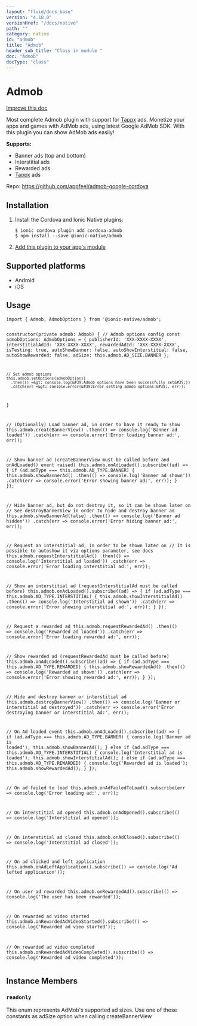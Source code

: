 ```yaml
---
layout: "fluid/docs_base"
version: "4.18.0"
versionHref: "/docs/native"
path: ""
category: native
id: "admob"
title: "Admob"
header_sub_title: "Class in module "
doc: "Admob"
docType: "class"
---
```


<h1 class="api-title">Admob</h1>

<a class="improve-v2-docs" href="http://github.com/ionic-team/ionic-native/edit/master/src/@ionic-native/plugins/admob/index.ts#L79">
  Improve this doc
</a>







<p>Most complete Admob plugin with support for <a href="http://www.tappx.com/?h=dec334d63287772de859bdb4e977fce6">Tappx</a> ads.
Monetize your apps and games with AdMob ads, using latest Google AdMob SDK. With this plugin you can show AdMob ads easily!</p>
<p><strong>Supports:</strong></p>
<ul>
<li>Banner ads (top and bottom)</li>
<li>Interstitial ads</li>
<li>Rewarded ads</li>
<li><a href="http://www.tappx.com/?h=dec334d63287772de859bdb4e977fce6">Tappx</a> ads</li>
</ul>


<p>Repo:
  <a href="https://github.com/appfeel/admob-google-cordova">
    https://github.com/appfeel/admob-google-cordova
  </a>
</p>


<h2><a class="anchor" name="installation" href="#installation"></a>Installation</h2>
<ol class="installation">
  <li>Install the Cordova and Ionic Native plugins:<br>
    <pre><code class="nohighlight">$ ionic cordova plugin add cordova-admob
$ npm install --save @ionic-native/admob
</code></pre>
  </li>
  <li><a href="https://ionicframework.com/docs/native/#Add_Plugins_to_Your_App_Module">Add this plugin to your app's module</a></li>
</ol>



<h2><a class="anchor" name="platforms" href="#platforms"></a>Supported platforms</h2>
<ul>
  <li>Android</li><li>iOS</li>
</ul>






<h2><a class="anchor" name="usage" href="#usage"></a>Usage</h2>
<pre><code class="lang-typescript">import { Admob, AdmobOptions } from &#39;@ionic-native/admob&#39;;


constructor(private admob: Admob) {
    // Admob options config
    const admobOptions: AdmobOptions = {
      publisherId: &#39;XXX-XXXX-XXXX&#39;,
      interstitialAdId: &#39;XXX-XXXX-XXXX&#39;,
      rewardedAdId: &#39;XXX-XXXX-XXXX&#39;,
      isTesting: true,
      autoShowBanner: false,
      autoShowInterstitial: false,
      autoShowRewarded: false,
      adSize: this.admob.AD_SIZE.BANNER
    };

    // Set admob options
    this.admob.setOptions(admobOptions)
      .then(() =&gt; console.log(&#39;Admob options have been successfully set&#39;))
      .catch(err =&gt; console.error(&#39;Error setting admob options:&#39;, err));
}



// (Optionally) Load banner ad, in order to have it ready to show
this.admob.createBannerView()
  .then(() =&gt; console.log(&#39;Banner ad loaded&#39;))
  .catch(err =&gt; console.error(&#39;Error loading banner ad:&#39;, err));


// Show banner ad (createBannerView must be called before and onAdLoaded() event raised)
this.admob.onAdLoaded().subscribe((ad) =&gt; {
  if (ad.adType === this.admob.AD_TYPE.BANNER) {
    this.admob.showBannerAd()
      .then(() =&gt; console.log(&#39;Banner ad shown&#39;))
      .catch(err =&gt; console.error(&#39;Error showing banner ad:&#39;, err));
  }
});


// Hide banner ad, but do not destroy it, so it can be shown later on
// See destroyBannerView in order to hide and destroy banner ad
this.admob.showBannerAd(false)
  .then(() =&gt; console.log(&#39;Banner ad hidden&#39;))
  .catch(err =&gt; console.error(&#39;Error hiding banner ad:&#39;, err));



// Request an interstitial ad, in order to be shown later on
// It is possible to autoshow it via options parameter, see docs
this.admob.requestInterstitialAd()
  .then(() =&gt; console.log(&#39;Interstitial ad loaded&#39;))
  .catch(err =&gt; console.error(&#39;Error loading interstitial ad:&#39;, err));


// Show an interstitial ad (requestInterstitialAd must be called before)
this.admob.onAdLoaded().subscribe((ad) =&gt; {
  if (ad.adType === this.admob.AD_TYPE.INTERSTITIAL) {
    this.admob.showInterstitialAd()
      .then(() =&gt; console.log(&#39;Interstitial ad shown&#39;))
      .catch(err =&gt; console.error(&#39;Error showing interstitial ad:&#39;, err));
  }
});


// Request a rewarded ad
this.admob.requestRewardedAd()
  .then(() =&gt; console.log(&#39;Rewarded ad loaded&#39;))
  .catch(err =&gt; console.error(&#39;Error loading rewarded ad:&#39;, err));


// Show rewarded ad (requestRewardedAd must be called before)
this.admob.onAdLoaded().subscribe((ad) =&gt; {
  if (ad.adType === this.admob.AD_TYPE.REWARDED) {
    this.admob.showRewardedAd()
      .then(() =&gt; console.log(&#39;Rewarded ad shown&#39;))
      .catch(err =&gt; console.error(&#39;Error showing rewarded ad:&#39;, err));
  }
});


// Hide and destroy banner or interstitial ad
this.admob.destroyBannerView()
  .then(() =&gt; console.log(&#39;Banner or interstitial ad destroyed&#39;))
  .catch(err =&gt; console.error(&#39;Error destroying banner or interstitial ad:&#39;, err));



// On Ad loaded event
this.admob.onAdLoaded().subscribe((ad) =&gt; {
  if (ad.adType === this.admob.AD_TYPE.BANNER) {
    console.log(&#39;Banner ad is loaded&#39;);
    this.admob.showBannerAd();
  } else if (ad.adType === this.admob.AD_TYPE.INTERSTITIAL) {
    console.log(&#39;Interstitial ad is loaded&#39;);
    this.admob.showInterstitialAd();
  } else if (ad.adType === this.admob.AD_TYPE.REWARDED) {
    console.log(&#39;Rewarded ad is loaded&#39;);
    this.admob.showRewardedAd();
  }
});



// On ad failed to load
this.admob.onAdFailedToLoad().subscribe(err =&gt; console.log(&#39;Error loading ad:&#39;, err));



// On interstitial ad opened
this.admob.onAdOpened().subscribe(() =&gt; console.log(&#39;Interstitial ad opened&#39;));



// On interstitial ad closed
this.admob.onAdClosed().subscribe(() =&gt; console.log(&#39;Interstitial ad closed&#39;));



// On ad clicked and left application
this.admob.onAdLeftApplication().subscribe(() =&gt; console.log(&#39;Ad lefted application&#39;));



// On user ad rewarded
this.admob.onRewardedAd().subscribe(() =&gt; console.log(&#39;The user has been rewarded&#39;));



// On rewarded ad video started
this.admob.onRewardedAdVideoStarted().subscribe(() =&gt; console.log(&#39;Rewarded ad vieo started&#39;));



// On rewarded ad video completed
this.admob.onRewardedAdVideoCompleted().subscribe(() =&gt; console.log(&#39;Rewarded ad video completed&#39;));
</code></pre>








<h2><a class="anchor" name="instance-members" href="#instance-members"></a>Instance Members</h2>
<h3><a class="anchor" name="readonly" href="#readonly"></a><code>readonly</code></h3>


This enum represents AdMob's supported ad sizes.
Use one of these constants as adSize option when calling createBannerView









